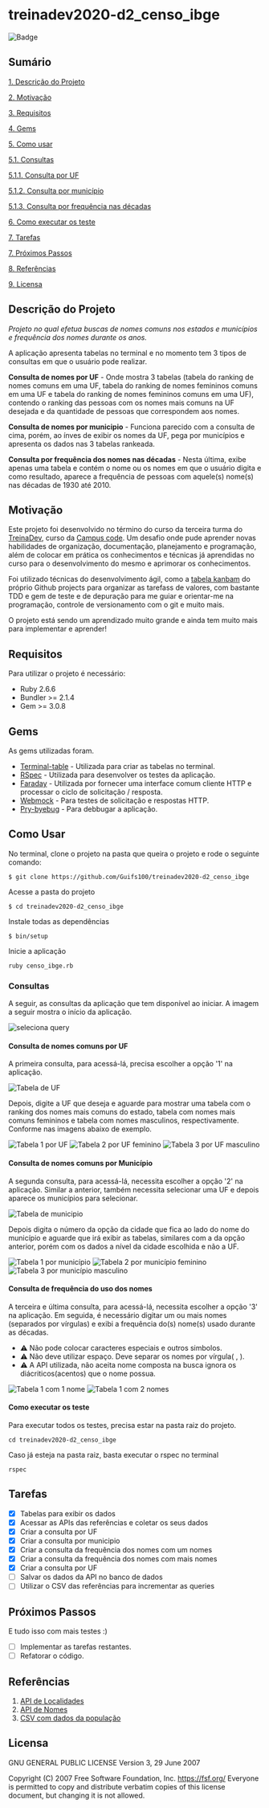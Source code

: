 # treinadev2020-d2_censo_ibge

![Badge](https://img.shields.io/badge/STATUS-PROGRESS-orange)

## Sumário

[1. Descrição do Projeto](#descricao)

[2. Motivação](#motivacao)

[3. Requisitos](#requisitos)

[4. Gems](#gems)

[5. Como usar](#como_usar)

[5.1. Consultas](#consultas)
  
[5.1.1. Consulta por UF](#consulta1)
  
[5.1.2. Consulta por município](#consulta2)
  
[5.1.3. Consulta por frequência nas décadas](#consulta3)

[6. Como executar os teste](#teste)

[7. Tarefas](#tarefas)

[7. Próximos Passos](#proximos_passos)

[8. Referências](#referencias)

[9. Licensa](#licensa)

## Descrição do Projeto <a name = "descricao">
_Projeto no qual efetua buscas de nomes comuns nos estados e municípios e frequência dos nomes durante os anos._

A aplicação apresenta tabelas no terminal e no momento tem 3 tipos de consultas em que o usuário pode realizar.

**Consulta de nomes por UF** - Onde mostra 3 tabelas (tabela do ranking de nomes comuns em uma UF, tabela do ranking de nomes femininos comuns em uma UF e tabela do ranking de nomes femininos comuns em uma UF), contendo o ranking das pessoas com os nomes mais comuns na UF desejada e da quantidade de pessoas que correspondem aos nomes.

**Consulta de nomes por municipio** - Funciona parecido com a consulta de cima, porém, ao ínves de exibir os nomes da UF, pega por municípios e apresenta os dados nas 3 tabelas rankeada.

**Consulta por frequência dos nomes nas décadas** - Nesta última, exibe apenas uma tabela e contém o nome ou os nomes em que o usuário digita e como resultado, aparece a frequência de pessoas com aquele(s) nome(s) nas décadas de 1930 até 2010.

## Motivação <a name= "motivacao">

Este projeto foi desenvolvido no término do curso da terceira turma do [TreinaDev](https://www.treinadev.com.br/), curso da [Campus code](https://www.campuscode.com.br/). Um desafio onde pude aprender novas habilidades de organização, documentação, planejamento e programação, além de colocar em prática os conhecimentos e técnicas já aprendidas no curso para o desenvolvimento do mesmo e aprimorar os conhecimentos.

Foi utilizado técnicas do desenvolvimento ágil, como a [tabela kanbam](https://github.com/Guifs100/treinadev2020-d2_censo_ibge/projects/1) do próprio Github projects para organizar as tarefass de valores, com bastante TDD e gem de teste e de depuração para me guiar e orientar-me na programação, controle de versionamento com o git e muito mais.

O projeto está sendo um aprendizado muito grande e ainda tem muito mais para implementar e aprender!

## Requisitos <a name= "requisitos">

Para utilizar o projeto é necessário:
  - Ruby 2.6.6
  - Bundler >= 2.1.4
  - Gem >= 3.0.8

## Gems <a name= "gems">

As gems utilizadas foram.
- [Terminal-table](https://github.com/tj/terminal-table) - Utilizada para criar as tabelas no terminal.
- [RSpec](https://github.com/rspec/rspec) - Utilizada para desenvolver os testes da aplicação.
- [Faraday](https://github.com/lostisland/faraday) - Utilizada por fornecer uma interface comum cliente HTTP e processar o ciclo de solicitação / resposta. 
- [Webmock](https://github.com/bblimke/webmock) - Para testes de solicitação e respostas HTTP.
- [Pry-byebug](https://github.com/deivid-rodriguez/pry-byebug) - Para debbugar a aplicação.


## Como Usar <a name = "como_usar"></a>

 No terminal, clone o projeto na pasta que queira o projeto e rode o seguinte comando:
 
 ~~~ 
 $ git clone https://github.com/Guifs100/treinadev2020-d2_censo_ibge 
 ~~~
 Acesse a pasta do projeto
 ~~~
 $ cd treinadev2020-d2_censo_ibge
 ~~~
 Instale todas as dependências 
 ~~~
 $ bin/setup
 ~~~
 Inicie a aplicação
 ~~~
 ruby censo_ibge.rb 
 ~~~

### Consultas <a name = "consultas"></a>

A seguir, as consultas da aplicação que tem disponível ao iniciar. A imagem a seguir mostra o início da aplicação.

![seleciona query](https://github.com/Guifs100/treinadev2020-d2_censo_ibge/blob/master/assets/select_query.png)

#### Consulta de nomes comuns por UF <a name = "consulta1"></a>

A primeira consulta, para acessá-lá, precisa escolher a opção '1' na aplicação.

![Tabela de UF](https://github.com/Guifs100/treinadev2020-d2_censo_ibge/blob/master/assets/ufs.png)

Depois, digite a UF que deseja e aguarde para mostrar uma tabela com o ranking dos nomes mais comuns do estado, tabela com nomes mais comuns femininos e tabela com nomes masculinos, respectivamente. Conforme nas imagens abaixo de exemplo.

![Tabela 1 por UF](https://github.com/Guifs100/treinadev2020-d2_censo_ibge/blob/master/assets/t1_query1.png)
![Tabela 2 por UF feminino](https://github.com/Guifs100/treinadev2020-d2_censo_ibge/blob/master/assets/t2_query1.png)
![Tabela 3 por UF masculino](https://github.com/Guifs100/treinadev2020-d2_censo_ibge/blob/master/assets/t2_query1.png)

#### Consulta de nomes comuns por Município <a name = "consulta2"></a>

A segunda consulta, para acessá-lá, necessita escolher a opção '2' na aplicação. Similar a anterior, também necessita selecionar uma UF e depois aparece os municípios para selecionar.

![Tabela de municipio](https://github.com/Guifs100/treinadev2020-d2_censo_ibge/blob/master/assets/select_city.png)

Depois digita o número da opção da cidade que fica ao lado do nome do município e aguarde que irá exibir as tabelas, similares com a da opção anterior, porém com os dados a nível da cidade escolhida e não a UF.

![Tabela 1 por município](https://github.com/Guifs100/treinadev2020-d2_censo_ibge/blob/master/assets/t1_query2.png)
![Tabela 2 por município feminino](https://github.com/Guifs100/treinadev2020-d2_censo_ibge/blob/master/assets/t2_query2.png)
![Tabela 3 por município masculino](https://github.com/Guifs100/treinadev2020-d2_censo_ibge/blob/master/assets/t3_query2.png)

#### Consulta de frequência do uso dos nomes <a name = "consulta3"></a>

A terceira e última consulta, para acessá-lá, necessita escolher a opção '3' na aplicação.
Em seguida, é necessário digitar um ou mais nomes (separados por vírgulas) e exibi a frequência do(s) nome(s) usado durante as décadas.

- :warning: Não pode colocar caracteres especiais e outros simbolos.
- :warning: Não deve utilizar espaço. Deve separar os nomes por vírgula( , ).
- :warning: A API utilizada, não aceita nome composta na busca ignora os diácriticos(acentos) que o nome possua.

![Tabela 1 com 1 nome](https://github.com/Guifs100/treinadev2020-d2_censo_ibge/blob/master/assets/t1_query3_one_name.png)
![Tabela 1 com 2 nomes](https://github.com/Guifs100/treinadev2020-d2_censo_ibge/blob/master/assets/t1_query3_two_names.png)

#### Como executar os teste <a name = "teste"></a>

Para executar todos os testes, precisa estar na pasta raiz do projeto.
~~~
cd treinadev2020-d2_censo_ibge
~~~

Caso já esteja na pasta raiz, basta executar o rspec no terminal
~~~
rspec
~~~

## Tarefas <a name = "tarefas"></a>

- [x] Tabelas para exibir os dados
- [x] Acessar as APIs das referências e coletar os seus dados
- [x] Criar a consulta por UF
- [x] Criar a consulta por municipio
- [x] Criar a consulta da frequência dos nomes com um nomes
- [x] Criar a consulta da frequência dos nomes com mais nomes
- [x] Criar a consulta por UF
- [ ] Salvar os dados da API no banco de dados
- [ ] Utilizar o CSV das referências para incrementar as queries

## Próximos Passos <a name = "proximos_passos"></a>

E tudo isso com mais testes :)
- [ ] Implementar as tarefas restantes.
- [ ] Refatorar o código.

## Referências  <a name = "referencias"></a>

1. [API de Localidades](https://servicodados.ibge.gov.br/api/docs/localidades?versao=1)
2. [API de Nomes](https://servicodados.ibge.gov.br/api/docs/censos/nomes?versao=2)
3. [CSV com dados da população](https://campus-code.s3-sa-east-1.amazonaws.com/treinadev/populacao_2019.csv)


## Licensa <a name = "licensa"></a>

 GNU GENERAL PUBLIC LICENSE
                       Version 3, 29 June 2007

 Copyright (C) 2007 Free Software Foundation, Inc. <https://fsf.org/>
 Everyone is permitted to copy and distribute verbatim copies
 of this license document, but changing it is not allowed.
